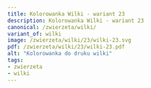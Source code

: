 ```yaml
---
title: Kolorowanka Wilki - wariant 23
description: Kolorowanka Wilki - wariant 23
canonical: /zwierzeta/wilki/
variant_of: wilki
image: /zwierzeta/wilki/23/wilki-23.svg
pdf: /zwierzeta/wilki/23/wilki-23.pdf
alt: "Kolorowanka do druku wilki"
tags:
- zwierzeta
- wilki
---
```

